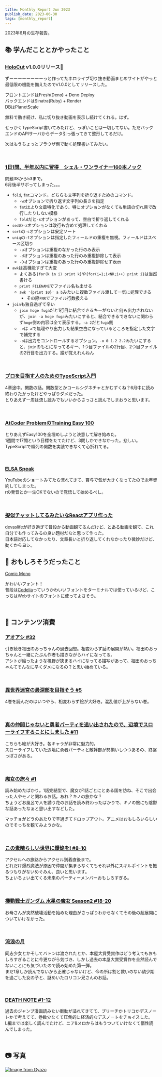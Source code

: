 ```yaml
---
title: Monthly Report Jun 2023
publish_date: 2023-06-30
tags: [monthly_report]
---
```


2023年6月の生存報告。

## 📚 学んだこととかやったこと

### [HoloCut](https://holocut.fan) v1.0.0リリース🎉 

ずーーーーーーーーっと作ってたホロライブ切り抜き動画まとめサイトがやっと最低限の機能を備えたのでv1.0.0としてリリースした。

フロントエンドはFresh(Deno) + Deno Deploy  
バックエンドはSinatra(Ruby) + Render  
DBはPlanetScale

無料で動き続け、私に切り抜き動画を表示し続けてくれる。はず。

せっかくTypeScript書いてみたけど、っぽいことは一切してない。ただバックエンドのAPIサーバからデータ引っ張ってきて整形してるだけ。

次はもうちょっとブラウザ側で動く処理書いてみたい。

<br />

### [1日1問、半年以内に習得　シェル・ワンライナー160本ノック](https://amzn.to/41AQRk6)

問題38から53まで。  
6月後半サボってしまった。。。

- `fold`, `fmt`コマンド。どちらも文字列を折り返すためのコマンド。
  - `-w`オプションで折り返す文字列の長さを指定
  - `fmt`はより文章特化であり、特にオプションがなくても単語の切れ目で改行したりしない模様
  - `fold`だと`-s`オプションがあって、空白で折り返してくれる
- `sed`の`-z`オプションは改行も含めて処理してくれる
- `sort`の`-s`オプションは安定ソート
- `uniq`の`-f`オプションは指定したフィールドの重複を無視。フィールドはスペース区切り
  - `-u`オプションは重複のなかった行のみ表示
  - `-d`オプションは重複のあった行のみ重複排除して表示
  - `-D`オプションは重複のあった行のみ重複排除せず表示
- `awk`は高機能すぎて大変
  - よくある`{for(k in i) print k}`や`{for(i=1;i<NR;i++) print i}`は当然書ける
  - `print FILENAME`でファイル名も出せる
  - `awk '{print $0}' a b`みたいに複数ファイル渡して一気に処理できる
    - その際`FNR`でファイル行数扱える
- `join`も独自過ぎて辛い
  - `join hoge fuga`だと1行目に結合できるキーがないと何も出力されないが、`join -a hoge fuga`みたいにすると、結合できるできないに関わらず`hoge`側の内容は全て表示する。`-a 2`だと`fuga`側
  - `-e`は`-a`で無理やり出力した結果空白になっているところを指定した文字で補完する
  - `-o`は出力をコントロールするオプション。`-o 0 1.2 2.2`みたいにすると、`join`のもとになってるキー、1つ目ファイルの2行目、2つ目ファイルの2行目を出力する。誰が覚えれんねん

<br />

### [プロを目指す人のためのTypeScript入門](https://amzn.to/3jI4HRS)  

4章途中。関数の話。関数型とかコールシグネチャとかむずくね？6月中に読み終わりたかったけどやっぱりダメだった。  
とりあえず一周は流し読みでもいいからさっさと読んでしまおうと思います。

<br />

### [AtCoder ProblemのTraining Easy 100](https://kenkoooo.com/atcoder/#/training/Boot%20camp%20for%20Beginners)

とりあえずEasy100を全埋めしようと決意して解き始めた。  
1週間で17問という目標をたてたけど、3問しかできなかった。悲しい。  
TypeScriptで順列の関数を実装できなくて心折れてる。

<br />

### [ELSA Speak](https://share.elsanow.io/h9pQsqHyoAb)

YouTubeのショートみてたら流れてきて、賞与で気が大きくなってたので永年契約してしまった。  
rの発音とか一生OKでないので覚悟して始めるべし。

<br />

### [擬似チャットしてるみたいなReactアプリ作った](https://bubble.ryoo.cc)

[devaslife]()が好き過ぎて普段から動画観てるんだけど、[とある動画]()を観て、これ自分でも作ってみるの良い題材だなと思って作った。  
日本語対応してなかったり、文章長いと折り返してくれなかったり微妙だけど、動くからヨシ。


## 🧐 おもしろそうだったこと

[Comic Mono](https://dtinth.github.io/comic-mono-font/?utm_source=pocket_saves)

かわいいフォント！  
普段は[Codelia](https://tosche.net/fonts/codelia)っていうかわいいフォントをターミナルでは使っているけど、こっちはWebサイトのフォントに使ってよさそう。

<br />

## 👾 コンテンツ消費

### [アオアシ #32](https://amzn.to/3C8eiaa)

引き続き福田のおっちゃんの過去回想。相変わらず話の展開が熱い。福田のおっちゃんと一緒にたぶん作者も描きながらハイになってる。  
アシトが陥ったような視野が狭まるハイになってる描写があって、福田のおっちゃんてそんなに早くダメになるの？と思い始めている。

<br />

### [異世界迷宮の最深部を目指そう #5](https://amzn.to/3CceoO6)

4巻を読んだのはいつやら、相変わらず絵が大好き。混乱値が上がらない巻。

<br />

### [真の仲間じゃないと勇者パーティを追い出されたので、辺境でスローライフすることにしました #11](https://amzn.to/3MPWaa1)

こちらも絵が大好き。各キャラが非常に魅力的。  
スローライフしていた辺境に勇者パーティと敵幹部が勢揃いしつつあるの、終盤っぽさがある。

<br />

### [魔女の旅々 #1](https://amzn.to/3N9ZCxA)

読み始めたばかり。1話完結型で、魔女が1話ごとにとある国を訪ね、そこで出会った人やモノと関わるお話。あれ？キノの旅かな？  
ちょうどお風呂で人を誘う花のお話を読み終わったばかりで、キノの旅にも陰鬱な話あったなぁと思い出すなどした。

マッチョがどうのあたりで辛過ぎてドロップアウト。アニメはおもしろいらしいのでそっちを観てみようかな。

<br />

### [この素晴らしい世界に爆焔を! #8-10](https://annict.com/works/9675)

アクセルへの旅路からアクセル到着直後まで。  
どれだけ爆烈魔法が原因で仲間が集まらなくてもそれ以外にスキルポイントを振るつもりがないめぐみん、良いと思います。  
ちょいちょい出てくる未来のパーティーメンバーおもしろすぎる。

<br />

### [機動戦士ガンダム 水星の魔女 Season2 #18-20](https://annict.com/works/10425)

お母さんが突然破壊活動を始めた理由がさっぱりわからなくてその後の超展開についていけなかった。

<br />

### [流浪の月](https://amzn.to/3CERizO)

同志少女とかそしてバトンは渡されたとか、本屋大賞受賞作はどう考えてもおもしろすぎることに今更ながら気づき、しかし過去の本屋大賞受賞作を全然読んでないことにも気づいたので読み始めた第一弾。  
まだ1章しか読んでないから正確じゃないけど、今の所は割と救いのない幼少期を過ごした女の子と、謎めいたロリコン兄さんのお話。

<br />

### [DEATH NOTE #1-12](https://amzn.to/3NMMFKy)

過去のジャンプ漫画読みたい衝動が溢れてきてて、ブリーチかトリコかデスノートかで考えてて、巻数少なくて圧倒的に経済的なデスノートをチョイスした。  
L編までは楽しく読んでたけど、ニア&メロからはもうついていけなくて惰性読んでしまった。

<br />

## 📷 写真

[![Image from Gyazo](https://i.gyazo.com/f61cb397c050275d0ec404274edbc598.jpg)](https://gyazo.com/f61cb397c050275d0ec404274edbc598)
